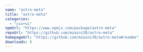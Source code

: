 ```yaml
---
name: "astro-meta"
title: "astro-meta"
categories:
  - "css+ui"
npmUrl: "https://www.npmjs.com/package/astro-meta"
repoUrl: "https://github.com/mzaini30/astro-meta"
homepageUrl: "https://github.com/mzaini30/astro-meta#readme"
downloads: 8
---
```

